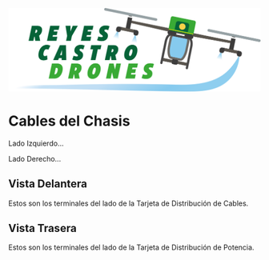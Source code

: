 [![](/Reyes-Castro-Drones_LOGO.png "Volver a la Página de Inicio")](/README.md)

# Cables del Chasis

Lado Izquierdo...

Lado Derecho...

## Vista Delantera

Estos son los terminales del lado de la Tarjeta de Distribución de Cables. 

## Vista Trasera

Estos son los terminales del lado de la Tarjeta de Distribución de Potencia. 

